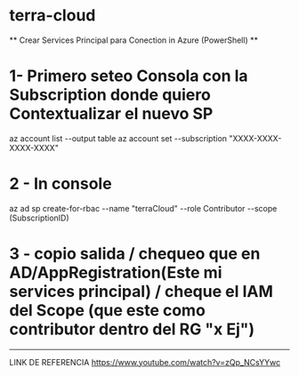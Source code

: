 # terra-cloud 

** Crear Services Principal para Conection in Azure (PowerShell) **
# 1- Primero seteo Consola con la Subscription donde quiero Contextualizar el nuevo SP
   az account list --output table
   az account set --subscription "XXXX-XXXX-XXXX-XXXX"

# 2 - In console 
   az ad sp create-for-rbac --name "terraCloud" --role Contributor --scope (SubscriptionID)

# 3 - copio salida / chequeo que en AD/AppRegistration(Este mi services principal) / cheque el IAM del Scope (que este como contributor dentro del RG "x Ej")
-----------------------------------------------------------------------------------------------------------------------------------------------------------
LINK DE REFERENCIA 
https://www.youtube.com/watch?v=zQp_NCsYYwc
